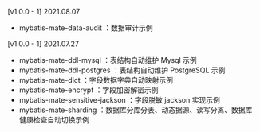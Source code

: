 
[v1.0.0 - 1] 2021.08.07
- mybatis-mate-data-audit ：数据审计示例

[v1.0.0 - 1] 2021.07.27
- mybatis-mate-ddl-mysql ：表结构自动维护 Mysql 示例
- mybatis-mate-ddl-postgres ：表结构自动维护 PostgreSQL 示例
- mybatis-mate-dict ：字段数据字典自动映射示例
- mybatis-mate-encrypt ：字段加密解密示例
- mybatis-mate-sensitive-jackson ：字段脱敏 jackson 实现示例
- mybatis-mate-sharding ：数据库分库分表、动态据源、读写分离、数据库健康检查自动切换示例
